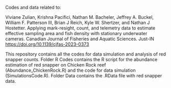 Codes and data related to:

Viviane Zulian, Krishna Pacifici, Nathan M. Bacheler, Jeffrey A. Buckel, William F. Patterson III, Brian J Reich, Kyle W. Shertzer, and Nathan J Hostetter. Applying mark-resight, count, and telemetry data to estimate effective sampling area and fish density with stationary underwater cameras. Canadian Journal of Fisheries and Aquatic Sciences. Just-IN  https://doi.org/10.1139/cjfas-2023-0373

This repository contains all the codes for data simulation and analysis of red snapper counts.
Folder R Codes contains the R script for the abundance estimation of red snapper on Chicken Rock reef (Abundance_ChickenRock.R) and the code for data simulation (SimulationsCode.R).
Folder Data contains the .RData file with red snapper data. 
